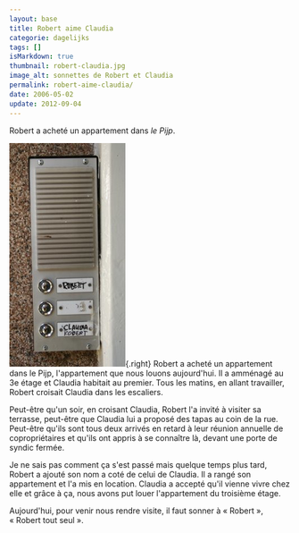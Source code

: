 ```yaml
---
layout: base
title: Robert aime Claudia
categorie: dagelijks
tags: []
isMarkdown: true
thumbnail: robert-claudia.jpg
image_alt: sonnettes de Robert et Claudia
permalink: robert-aime-claudia/
date: 2006-05-02
update: 2012-09-04
---
```


Robert a acheté un appartement dans *le Pijp*.

![sonnettes Roberten haut et Claudia en bas](robert-claudia.jpg){.right} Robert a acheté un appartement dans le Pijp, l'appartement que nous louons aujourd'hui. Il a amménagé au 3e étage et Claudia habitait au premier. Tous les matins, en allant travailler, Robert croisait Claudia dans les escaliers.

Peut-être qu'un soir, en croisant Claudia, Robert l'a invité à visiter sa terrasse, peut-être que Claudia lui a proposé des tapas au coin de la rue. Peut-être qu'ils sont tous deux arrivés en retard à leur réunion annuelle de copropriétaires et qu'ils ont appris à se connaître là, devant une porte de syndic fermée.

Je ne sais pas comment ça s'est passé mais quelque temps plus tard, Robert a ajouté son nom a coté de celui de Claudia. Il a rangé son appartement et l'a mis en location. Claudia a accepté qu'il vienne vivre chez elle et grâce à ça, nous avons put louer l'appartement du troisième étage.

Aujourd'hui, pour venir nous rendre visite, il faut sonner à « Robert », « Robert tout seul ».
